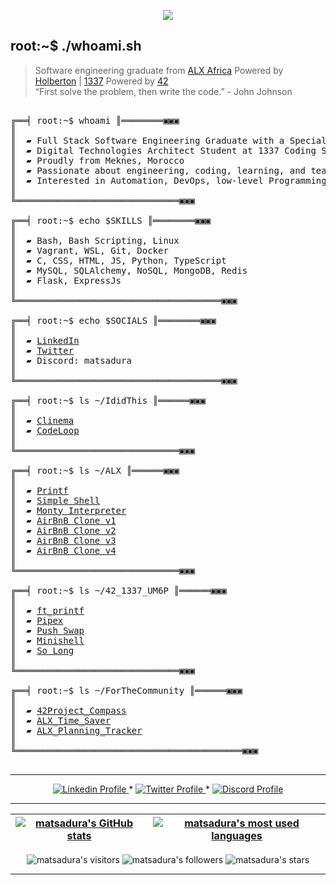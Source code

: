 </p>
<p align="center">  
<img src ="https://github.com/Matsadura/Matsadura/assets/132571698/3164b9dd-4f66-432c-a309-643e262524ee">
</p>

## root:~$ ./whoami.sh
>  Software engineering graduate from [ALX Africa](https://www.alxafrica.com/) Powered by [Holberton](https://www.holbertonschool.com/) | [1337](https://1337.ma/en/) Powered by [42](https://www.42network.org/) \
>  “First solve the problem, then write the code.” - John Johnson 



<pre>

╔══╡ root:~$ whoami ║════════▣▣▣
║
║  ▰ Full Stack Software Engineering Graduate with a Specialization in Backend from ALX Africa
║  ▰ Digital Technologies Architect Student at 1337 Coding School - UM6P
║  ▰ Proudly from Meknes, Morocco
║  ▰ Passionate about engineering, coding, learning, and teaching
║  ▰ Interested in Automation, DevOps, low-level Programming and Networking
║
╚═══════════════════════════════▣▣▣

╔══╡ root:~$ echo $SKILLS ║════════▣▣▣
║
║  ▰ Bash, Bash Scripting, Linux
║  ▰ Vagrant, WSL, Git, Docker
║  ▰ C, CSS, HTML, JS, Python, TypeScript 
║  ▰ MySQL, SQLAlchemy, NoSQL, MongoDB, Redis
║  ▰ Flask, ExpressJs
║
╚═══════════════════════════════════════▣▣▣

╔══╡ root:~$ echo $SOCIALS ║════════▣▣▣
║
║  ▰ <a href="https://www.linkedin.com/in/zidane-zaoui/">LinkedIn</a>
║  ▰ <a href="https://twitter.com/IamZidanee">Twitter</a>
║  ▰ Discord: matsadura
║
╚═══════════════════════════════════════▣▣▣

╔══╡ root:~$ ls ~/IdidThis ║══════▣▣▣
║
║  ▰ <a href="https://github.com/Matsadura/Clinema">Clinema</a>
║  ▰ <a href="https://github.com/Matsadura/CodeLoop">CodeLoop</a>
║
╚═══════════════════════════════▣▣▣

╔══╡ root:~$ ls ~/ALX ║══════▣▣▣
║
║  ▰ <a href="https://github.com/Matsadura/printf">Printf</a>
║  ▰ <a href="https://github.com/Matsadura/simple_shell">Simple Shell</a>
║  ▰ <a href="https://github.com/Matsadura/monty">Monty Interpreter</a>
║  ▰ <a href="https://github.com/Matsadura/AirBnB_clone">AirBnB Clone v1</a>
║  ▰ <a href="https://github.com/Matsadura/AirBnB_clone_v2">AirBnB Clone v2</a>
║  ▰ <a href="https://github.com/Matsadura/AirBnB_clone_v3">AirBnB Clone v3</a>
║  ▰ <a href="https://github.com/Matsadura/AirBnB_clone_v4">AirBnB Clone v4</a>
║
╚═══════════════════════════════▣▣▣

╔══╡ root:~$ ls ~/42_1337_UM6P ║══════▣▣▣
║
║  ▰ <a href="https://github.com/Matsadura/ft_printf">ft_printf</a>
║  ▰ <a href="https://github.com/Matsadura/pipex">Pipex</a>
║  ▰ <a href="https://github.com/Matsadura/push_swap">Push Swap</a>
║  ▰ <a href="https://github.com/Matsadura/minishell">Minishell</a>
║  ▰ <a href="https://github.com/Matsadura/so_long">So Long</a>
║
╚═══════════════════════════════▣▣▣

╔══╡ root:~$ ls ~/ForTheCommunity ║══════▣▣▣
║
║  ▰ <a href="https://github.com/Matsadura/42Project_compass">42Project_Compass</a>
║  ▰ <a href="https://github.com/Matsadura/ALX_Time_Saver">ALX_Time_Saver</a>
║  ▰ <a href="https://github.com/Matsadura/ALX_Holberton-Planning-Tracker">ALX_Planning_Tracker</a>
║
╚═══════════════════════════════════════════▣▣▣

</pre>

--------------

<p align="center">
    <a href="https://www.linkedin.com/in/zidane-zaoui/">
        <img alt="Linkedin Profile" src="https://img.shields.io/badge/-Linkedin-0072b1?style=flat&logo=Linkedin&logoColor=white&link=https://www.linkedin.com/in/zidane-zaoui/" />
    </a>
    <span> * </span>
    <a href="https://twitter.com/IamZidanee">
        <img alt="Twitter Profile" src="https://img.shields.io/badge/-Twitter-0072b1?style=flat&logo=Twitter&logoColor=white&link=https://twitter.com/IamZidanee&color=1DA1F2" />
    </a>
    <span> * </span>
    <a href="https://discordapp.com/users/921320842040848394">
        <img alt="Discord Profile" src="https://img.shields.io/badge/-Discord-0072b1?style=flat&logo=Discord&logoColor=white&link=https://discordapp.com/users/921320842040848394&color=7289da" />
    </a>

</p>

---------------
| [![matsadura's GitHub stats](https://github-readme-stats.vercel.app/api?username=matsadura&count_private=true&show_icons=true&hide=issues&hide_border=true&theme=dark)](https://github.com/matsadura?tab=repositories) | [![matsadura's most used languages](https://github-readme-stats.vercel.app/api/top-langs/?username=matsadura&layout=compact&hide_border=true&theme=dark)](https://github.com/matsadura?tab=repositories) |
|:-:|:-:|

<p align="center">
	<img alt="matsadura's visitors" src="https://komarev.com/ghpvc/?username=matsadura&color=8c36db&style=flat&label=visitors" />
	<img alt="matsadura's followers" src="https://img.shields.io/github/followers/matsadura?color=blueviolet" />
	<img alt="matsadura's stars" src="https://img.shields.io/github/stars/matsadura?color=blueviolet" />
</p>

---------------
